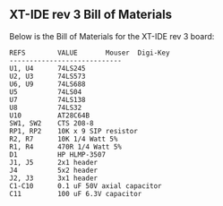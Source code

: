 XT-IDE rev 3 Bill of Materials
------------------------------

Below is the Bill of Materials for the XT-IDE rev 3 board:

```
REFS		VALUE		Mouser	Digi-Key
----------------------------
U1, U4		74LS245
U2, U3		74LS573
U6, U9		74LS688
U5			74LS04
U7			74LS138
U8			74LS32
U10			AT28C64B
SW1, SW2	CTS 208-8
RP1, RP2	10K x 9 SIP resistor
R2, R7		10K 1/4 Watt 5%
R1, R4		470R 1/4 Watt 5%
D1			HP HLMP-3507
J1, J5		2x1 header
J4			5x2 header
J2, J3		3x1 header
C1-C10		0.1 uF 50V axial capacitor
C11			100 uF 6.3V capacitor

```